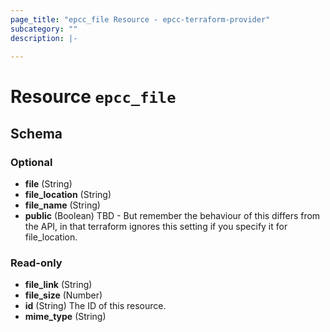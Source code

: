 ```yaml
---
page_title: "epcc_file Resource - epcc-terraform-provider"
subcategory: ""
description: |-
  
---
```


# Resource `epcc_file`





## Schema

### Optional

- **file** (String)
- **file_location** (String)
- **file_name** (String)
- **public** (Boolean) TBD - But remember the behaviour of this differs from the API, in that terraform ignores this setting if you specify it for file_location.

### Read-only

- **file_link** (String)
- **file_size** (Number)
- **id** (String) The ID of this resource.
- **mime_type** (String)


